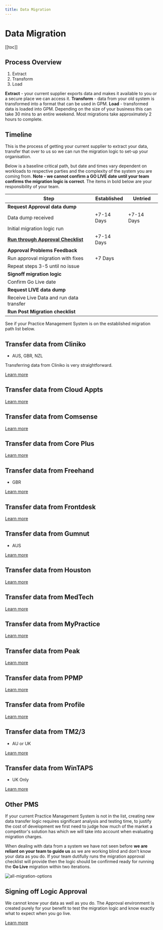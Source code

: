 ```yaml
---
title: Data Migration
---
```


# Data Migration

[[toc]]

## Process Overview

1. Extract
2. Transform
3. Load

**Extract** - your current supplier exports data and makes it available to you or a secure place we can access it. **Transform** - data from your old system is transformed into a format that can be used in GPM. **Load** - transformed data is loaded into GPM. Depending on the size of your business this can take 30 mins to an entire weekend. Most migrations take approximately 2 hours to complete.

## Timeline

This is the process of getting your current supplier to extract your data, transfer that over to us so we can run the migration logic to set-up your organisation.

Below is a baseline critical path, but date and times vary dependent on workloads to respective parties and the complexity of the system you are coming from. **Note - we cannot confirm a GO LIVE date until your team confirms the migration logic is correct**. The items in bold below are your responsibility of your team.

| Step                                                     | Established | Untried    |
| -------------------------------------------------------- | ----------- | ---------- |
| **Request Approval data dump**                           |             |            |
| Data dump received                                       | +7-14 Days  | +7-14 Days |
| Initial migration logic run                              |             |            |
| **[Run through Approval Checklist](./approval-process)** | +7-14 Days  |            |
| **Approval Problems Feedback**                           |             |            |
| Run approval migration with fixes                        | +7 Days     |            |
| Repeat steps 3-5 until no issue                          |             |            |
| **Signoff migration logic**                              |             |            |
| Confirm Go Live date                                     |             |            |
| **Request LIVE data dump**                               |             |            |
| Receive Live Data and run data transfer                  |             |            |
| **Run Post Migration checklist**                         |             |            |

See if your Practice Management System is on the established migration path list below.

## Transfer data from Cliniko

- AUS, GBR, NZL

Transferring data from Cliniko is very straightforward.

[Learn more](./migrate-to-gensolve-from-cliniko.md)

## Transfer data from Cloud Appts

[Learn more](./migrate-to-gensolve-from-cloud-appts.md)

## Transfer data from Comsense

[Learn more](./migrate-to-gensolve-from-comsense.md)

## Transfer data from Core Plus

[Learn more](./migrate-to-gensolve-from-core-plus.md)

## Transfer data from Freehand

- GBR

[Learn more](./migrate-to-gensolve-from-freehand.md)

## Transfer data from Frontdesk

[Learn more](./migrate-to-gensolve-from-frontdesk.md)

## Transfer data from Gumnut

- AUS

[Learn more](./migrate-to-gensolve-from-gumnut.md)

## Transfer data from Houston

[Learn more](./migrate-to-gensolve-from-houston.md)

## Transfer data from MedTech

[Learn more](./migrate-to-gensolve-from-medtech.md)

## Transfer data from MyPractice

[Learn more](./migrate-to-gensolve-from-mypractice.md)

## Transfer data from Peak

[Learn more](./migrate-to-gensolve-from-peak.md)

## Transfer data from PPMP

[Learn more](./migrate-to-gensolve-from-ppmp.md)

## Transfer data from Profile

[Learn more](./migrate-to-gensolve-from-profile.md)

## Transfer data from TM2/3

- AU or UK

[Learn more](./migrate-to-gensolve-from-tm3.md)

## Transfer data from WinTAPS

- UK Only

[Learn more](./migrate-to-gensolve-from-wintaps.md)

## Other PMS

If your current Practice Management System is not in the list, creating new data transfer logic requires significant analysis and testing time, to justify the cost of development we first need to judge how much of the market a competitor's solution has which we will take into account when evaluating migration charges.

When dealing with data from a system we have not seen before **we are reliant on your team to guide us** as we are working blind and don't know your data as you do. If your team dutifully runs the migration approval checklist will provide then the logic should be confirmed ready for running the **Go Live** migration within two iterations.

![all-migration-options](https://drive.google.com/uc?id=1bt2ihOU2wTvLQ47ZBvNOV4UVBgWOWpl7)

## Signing off Logic Approval

We cannot know your data as well as you do. The Approval environment is created purely for your benefit to test the migration logic and know exactly what to expect when you go live.

[Learn more](./approval-process/)
